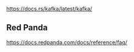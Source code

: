 




https://docs.rs/kafka/latest/kafka/



## Red Panda

https://docs.redpanda.com/docs/reference/faq/



